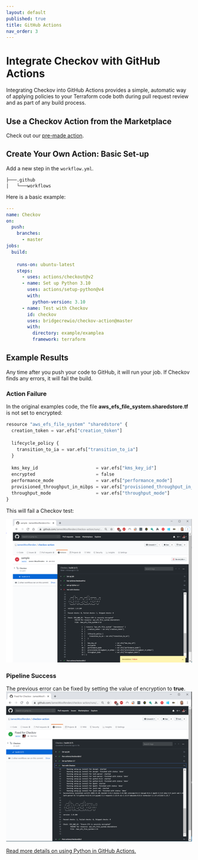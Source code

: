 ```yaml
---
layout: default
published: true
title: GitHub Actions
nav_order: 3
---
```


# Integrate Checkov with GitHub Actions

Integrating Checkov into GitHub Actions provides a simple, automatic way of applying policies to your Terraform code both during pull request review and as part of any build process.

## Use a Checkov Action from the Marketplace

Check out our [pre-made action](https://github.com/bridgecrewio/checkov-action).

## Create Your Own Action: Basic Set-up

Add a new step in the `workflow.yml`.

```tree
├───.github
│   └───workflows
```

Here is a basic example:

```yaml
---
name: Checkov
on:
  push:
    branches:
      - master
jobs:
  build:

    runs-on: ubuntu-latest
    steps:
      - uses: actions/checkout@v2
      - name: Set up Python 3.10
        uses: actions/setup-python@v4
        with:
          python-version: 3.10
      - name: Test with Checkov
        id: checkov
        uses: bridgecrewio/checkov-action@master
        with:
          directory: example/examplea
          framework: terraform 
```

## Example Results

Any time after you push your code to GitHub, it will run your job. If Checkov finds any errors, it will fail the build. 

### Action Failure

In the original examples code, the file **aws_efs_file_system.sharedstore.tf** is not set to encrypted:

```python
resource "aws_efs_file_system" "sharedstore" {
  creation_token = var.efs["creation_token"]

  lifecycle_policy {
    transition_to_ia = var.efs["transition_to_ia"]
  }

  kms_key_id                      = var.efs["kms_key_id"]
  encrypted                       = false
  performance_mode                = var.efs["performance_mode"]
  provisioned_throughput_in_mibps = var.efs["provisioned_throughput_in_mibps"]
  throughput_mode                 = var.efs["throughput_mode"]
}
```

This will fail a Checkov test:

![Actions Failure](actions_failure.png)

### Pipeline Success

The previous error can be fixed by setting the value of encryption to **true**.
![Actions success](actions_success.png)

[Read more details on using Python in GitHub Actions.](https://help.github.com/en/actions/language-and-framework-guides/using-python-with-github-actions)
